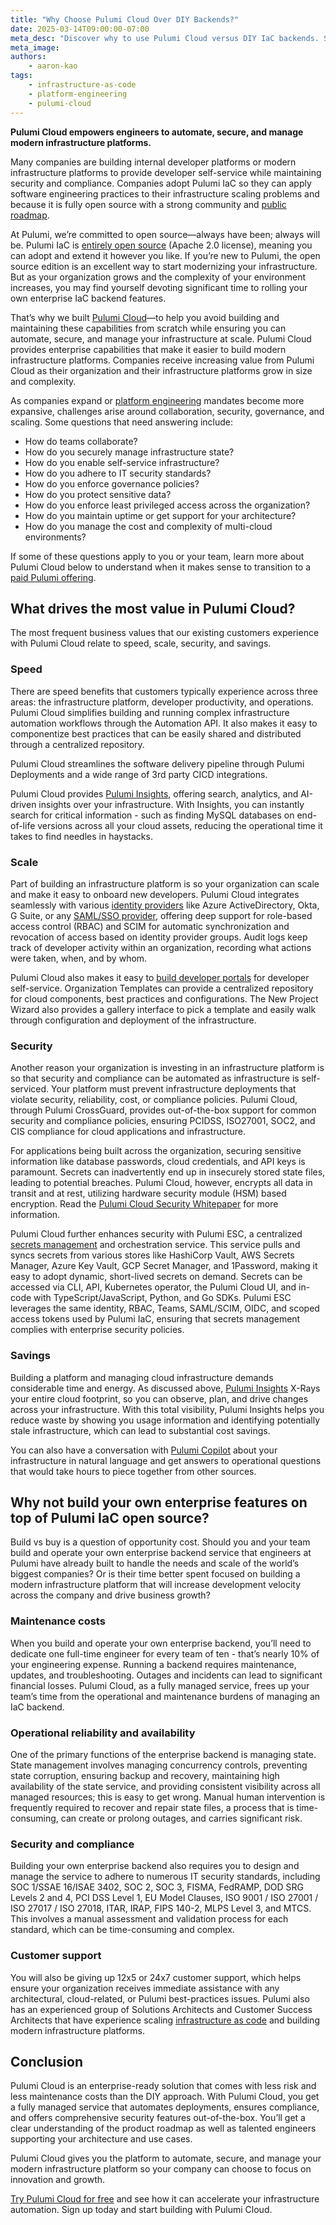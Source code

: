 ```yaml
---
title: "Why Choose Pulumi Cloud Over DIY Backends?"
date: 2025-03-14T09:00:00-07:00
meta_desc: "Discover why to use Pulumi Cloud versus DIY IaC backends. Save time, reduce costs, and ensure compliance."
meta_image:
authors:
    - aaron-kao
tags:
    - infrastructure-as-code
    - platform-engineering
    - pulumi-cloud
---
```


**Pulumi Cloud empowers engineers to automate, secure, and manage modern infrastructure platforms.**

Many companies are building internal developer platforms or modern infrastructure platforms to provide developer self-service while maintaining security and compliance. Companies adopt Pulumi IaC so they can apply software engineering practices to their infrastructure scaling problems and because it is fully open source with a strong community and [public roadmap](https://github.com/orgs/pulumi/projects/44/).

At Pulumi, we’re committed to open source&mdash;always have been; always will be. Pulumi IaC is [entirely open source](https://github.com/pulumi/pulumi) (Apache 2.0 license), meaning you can adopt and extend it however you like. If you’re new to Pulumi, the open source edition is an excellent way to start modernizing your infrastructure. But as your organization grows and the complexity of your environment increases, you may find yourself devoting significant time to rolling your own enterprise IaC backend features.

That’s why we built [Pulumi Cloud](/product/pulumi-cloud/)&mdash;to help you avoid building and maintaining these capabilities from scratch while ensuring you can automate, secure, and manage your infrastructure at scale. Pulumi Cloud provides enterprise capabilities that make it easier to build modern infrastructure platforms. Companies receive increasing value from Pulumi Cloud as their organization and their infrastructure platforms grow in size and complexity.

As companies expand or [platform engineering](/what-is/what-is-platform-engineering/) mandates become more expansive, challenges arise around collaboration, security, governance, and scaling. Some questions that need answering include:

- How do teams collaborate?
- How do you securely manage infrastructure state?
- How do you enable self-service infrastructure?
- How do you adhere to IT security standards?
- How do you enforce governance policies?
- How do you protect sensitive data?
- How do you enforce least privileged access across the organization?
- How do you maintain uptime or get support for your architecture?
- How do you manage the cost and complexity of multi-cloud environments?

If some of these questions apply to you or your team, learn more about Pulumi Cloud below to understand when it makes sense to transition to a [paid Pulumi offering](/pricing/).

## What drives the most value in Pulumi Cloud?

The most frequent business values that our existing customers experience with Pulumi Cloud relate to speed, scale, security, and savings.

### Speed

There are speed benefits that customers typically experience across three areas:  the infrastructure platform, developer productivity, and operations. Pulumi Cloud simplifies building and running complex infrastructure automation workflows through the Automation API. It also makes it easy to componentize best practices that can be easily shared and distributed through a centralized repository.

Pulumi Cloud streamlines the software delivery pipeline through Pulumi Deployments and a wide range of 3rd party CICD integrations.

Pulumi Cloud provides [Pulumi Insights](/product/pulumi-insights/), offering search, analytics, and AI-driven insights over your infrastructure. With Insights, you can instantly search for critical information - such as finding MySQL databases on end-of-life versions across all your cloud assets, reducing the operational time it takes to find needles in haystacks.

### Scale

Part of building an infrastructure platform is so your organization can scale and make it easy to onboard new developers. Pulumi Cloud integrates seamlessly with various [identity providers](/docs/pulumi-cloud/access-management/oidc/) like Azure ActiveDirectory, Okta, G Suite, or any [SAML/SSO provider](/docs/pulumi-cloud/access-management/saml/), offering deep support for role-based access control (RBAC) and SCIM for automatic synchronization and revocation of access based on identity provider groups. Audit logs keep track of developer activity within an organization, recording what actions were taken, when, and by whom.

Pulumi Cloud also makes it easy to [build developer portals](/product/internal-developer-platforms/) for developer self-service. Organization Templates can provide a centralized repository for cloud components, best practices and configurations. The New Project Wizard also provides a gallery interface to pick a template and easily walk through configuration and deployment of the infrastructure.

### Security

Another reason your organization is investing in an infrastructure platform is so that security and compliance can be automated as infrastructure is self-serviced. Your platform must prevent infrastructure deployments that violate security, reliability, cost, or compliance policies. Pulumi Cloud, through Pulumi CrossGuard, provides out-of-the-box support for common security and compliance policies, ensuring PCIDSS, ISO27001, SOC2, and CIS compliance for cloud applications and infrastructure.

For applications being built across the organization, securing sensitive information like database passwords, cloud credentials, and API keys is paramount. Secrets can inadvertently end up in insecurely stored state files, leading to potential breaches. Pulumi Cloud, however, encrypts all data in transit and at rest, utilizing hardware security module (HSM) based encryption. Read the [Pulumi Cloud Security Whitepaper](/security/pulumi-cloud-security-whitepaper.pdf) for more information.

Pulumi Cloud further enhances security with Pulumi ESC, a centralized [secrets management](/what-is/what-is-secrets-management/) and orchestration service. This service pulls and syncs secrets from various stores like HashiCorp Vault, AWS Secrets Manager, Azure Key Vault, GCP Secret Manager, and 1Password, making it easy to adopt dynamic, short-lived secrets on demand. Secrets can be accessed via CLI, API, Kubernetes operator, the Pulumi Cloud UI, and in-code with TypeScript/JavaScript, Python, and Go SDKs. Pulumi ESC leverages the same identity, RBAC, Teams, SAML/SCIM, OIDC, and scoped access tokens used by Pulumi IaC, ensuring that secrets management complies with enterprise security policies.

### Savings

Building a platform and managing cloud infrastructure demands considerable time and energy. As discussed above, [Pulumi Insights](/product/pulumi-insights/) X-Rays your entire cloud footprint, so you can observe, plan, and drive changes across your infrastructure. With this total visibility, Pulumi Insights helps you reduce waste by showing you usage information and identifying potentially stale infrastructure, which can lead to substantial cost savings.

You can also have a conversation with [Pulumi Copilot](/product/copilot/) about your infrastructure in natural language and get answers to operational questions that would take hours to piece together from other sources.

## Why not build your own enterprise features on top of Pulumi IaC open source?

Build vs buy is a question of opportunity cost. Should you and your team build and operate your own enterprise backend service that engineers at Pulumi have already built to handle the needs and scale of the world’s biggest companies? Or is their time better spent focused on building a modern infrastructure platform that will increase development velocity across the company and drive business growth?

### Maintenance costs

When you build and operate your own enterprise backend, you’ll need to dedicate one full-time engineer for every team of ten - that’s nearly 10% of your engineering expense. Running a backend requires maintenance, updates, and troubleshooting. Outages and incidents can lead to significant financial losses. Pulumi Cloud, as a fully managed service, frees up your team’s time from the operational and maintenance burdens of managing an IaC backend.

### Operational reliability and availability

One of the primary functions of the enterprise backend is managing state. State management involves managing concurrency controls, preventing state corruption, ensuring backup and recovery, maintaining high availability of the state service, and providing consistent visibility across all managed resources; this is easy to get wrong. Manual human intervention is frequently required to recover and repair state files, a process that is time-consuming, can create or prolong outages, and carries significant risk.

### Security and compliance

Building your own enterprise backend also requires you to design and manage the service to adhere to numerous IT security standards, including SOC 1/SSAE 16/ISAE 3402, SOC 2, SOC 3, FISMA, FedRAMP, DOD SRG Levels 2 and 4, PCI DSS Level 1, EU Model Clauses, ISO 9001 / ISO 27001 / ISO 27017 / ISO 27018, ITAR, IRAP, FIPS 140-2, MLPS Level 3, and MTCS. This involves a manual assessment and validation process for each standard, which can be time-consuming and complex.

### Customer support

You will also be giving up 12x5 or 24x7 customer support, which helps ensure your organization receives immediate assistance with any architectural, cloud-related, or Pulumi best-practices issues. Pulumi also has an experienced group of Solutions Architects and Customer Success Architects that have experience scaling [infrastructure as code](/what-is/what-is-infrastructure-as-code/) and building modern infrastructure platforms.

## Conclusion

Pulumi Cloud is an enterprise-ready solution that comes with less risk and less maintenance costs than the DIY approach. With Pulumi Cloud, you get a fully managed service that automates deployments, ensures compliance, and offers comprehensive security features out-of-the-box. You’ll get a clear understanding of the product roadmap as well as talented engineers supporting your architecture and use cases.

Pulumi Cloud gives you the platform to automate, secure, and manage your modern infrastructure platform so your company can choose to focus on innovation and growth.

[Try Pulumi Cloud for free](https://app.pulumi.com/) and see how it can accelerate your infrastructure automation. Sign up today and start building with Pulumi Cloud.
